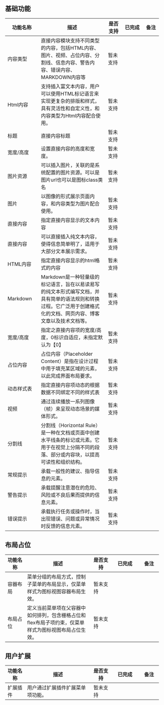
## 基础功能
<table width='1920' >
   <thead><tr><th width='217'>功能名称</th><th width='1086'>描述</th><th width='217'>是否支持</th><th width='400'>已完成</th><th width='217'>备注</th></tr></thead>
   <tbody> 
   <tr>
        <td>
                内容类型
                </td>
        <td>
                直接内容模块支持不同类型的内容，包括HTML内容、图片、视频、占位内容、分割线、信息内容、警告内容、错误内容、MARKDOWN内容等
                </td>
        <td>
                            暂未支持
                        </td>
        <td>
                </td>
        <td>
                </td>
    </tr>
   <tr>
        <td>
                Html内容
                </td>
        <td>
                支持插入富文本内容，用户可以使用HTML标记语言来实现更复杂的排版和样式，具有灵活性和自定义性，和内容类型为Html内容配合使用。
                </td>
        <td>
                            暂未支持
                        </td>
        <td>
                </td>
        <td>
                </td>
    </tr>
   <tr>
        <td>
                标题
                </td>
        <td>
                直接内容标题
                </td>
        <td>
                            暂未支持
                        </td>
        <td>
                </td>
        <td>
                </td>
    </tr>
   <tr>
        <td>
                宽度/高度
                </td>
        <td>
                设置直接内容的高度和宽度。
                </td>
        <td>
                            暂未支持
                        </td>
        <td>
                </td>
        <td>
                </td>
    </tr>
   <tr>
        <td>
                图片资源
                </td>
        <td>
                可以插入图片，关联的是系统配置的图片资源。可以是图片url也可以是图标class类名
                </td>
        <td>
                            暂未支持
                        </td>
        <td>
                </td>
        <td>
                </td>
    </tr>
   <tr>
        <td>
                图片
                </td>
        <td>
                以图像的形式展示页面内容，和内容类型为图片配合使用。
                </td>
        <td>
                            暂未支持
                        </td>
        <td>
                </td>
        <td>
                </td>
    </tr>
   <tr>
        <td>
                直接内容
                </td>
        <td>
                指定直接内容显示的文本内容
                </td>
        <td>
                            暂未支持
                        </td>
        <td>
                </td>
        <td>
                </td>
    </tr>
   <tr>
        <td>
                直接内容
                </td>
        <td>
                可以直接插入纯文本内容，使得信息简单明了，适用于大部分文本展示需求。
                </td>
        <td>
                            暂未支持
                        </td>
        <td>
                </td>
        <td>
                </td>
    </tr>
   <tr>
        <td>
                HTML内容
                </td>
        <td>
                指定直接内容显示的html格式的内容
                </td>
        <td>
                            暂未支持
                        </td>
        <td>
                </td>
        <td>
                </td>
    </tr>
   <tr>
        <td>
                Markdown
                </td>
        <td>
                Markdown是一种轻量级的标记语言，旨在以易读易写的纯文本形式编写文档，并具有简单的语法规则和转换过程。它广泛用于创建格式化的文档、网页内容、博客文章以及技术文档等。
                </td>
        <td>
                            暂未支持
                        </td>
        <td>
                </td>
        <td>
                </td>
    </tr>
   <tr>
        <td>
                宽度/高度
                </td>
        <td>
                指定之直接内容项的宽度/高度，0标识自适应，未指定默认为【0】
                </td>
        <td>
                            暂未支持
                        </td>
        <td>
                </td>
        <td>
                </td>
    </tr>
   <tr>
        <td>
                占位内容
                </td>
        <td>
                占位内容（Placeholder Content）是指在设计过程中用于填充某区域的元素，以此完成界面布局要求。
                </td>
        <td>
                            暂未支持
                        </td>
        <td>
                </td>
        <td>
                </td>
    </tr>
   <tr>
        <td>
                动态样式表
                </td>
        <td>
                指定直接内容项动态的根据数据不同绑定不同的样式表
                </td>
        <td>
                            暂未支持
                        </td>
        <td>
                </td>
        <td>
                </td>
    </tr>
   <tr>
        <td>
                视频
                </td>
        <td>
                通过连续播放一系列图像（帧）来呈现动态场景的媒体形式。
                </td>
        <td>
                            暂未支持
                        </td>
        <td>
                </td>
        <td>
                </td>
    </tr>
   <tr>
        <td>
                分割线
                </td>
        <td>
                分割线（Horizontal Rule）是一种在文档或页面中创建水平线条的标记或元素。它用于在视觉上分隔不同的段落、部分或内容块，以提高可读性和组织结构。
                </td>
        <td>
                            暂未支持
                        </td>
        <td>
                </td>
        <td>
                </td>
    </tr>
   <tr>
        <td>
                常规提示
                </td>
        <td>
                承载一般性的建议、指导信息的元素。
                </td>
        <td>
                            暂未支持
                        </td>
        <td>
                </td>
        <td>
                </td>
    </tr>
   <tr>
        <td>
                警告提示
                </td>
        <td>
                承载提醒注意潜在的危险、风险或不良后果而提供的信息元素。
                </td>
        <td>
                            暂未支持
                        </td>
        <td>
                </td>
        <td>
                </td>
    </tr>
   <tr>
        <td>
                错误提示
                </td>
        <td>
                承载执行任务或操作时，当出现错误、问题或异常情况时反馈的信息元素。
                </td>
        <td>
                            暂未支持
                        </td>
        <td>
                </td>
        <td>
                </td>
    </tr>
 </tbody></table>

## 布局占位
<table width='1920' >
   <thead><tr><th width='217'>功能名称</th><th width='1086'>描述</th><th width='217'>是否支持</th><th width='400'>已完成</th><th width='217'>备注</th></tr></thead>
   <tbody> 
   <tr>
        <td>
                容器布局
                </td>
        <td>
                菜单分组的布局方式，控制子菜单的布局显示，仅菜单样式为图标视图容器布局生效。
                </td>
        <td>
                            暂未支持
                        </td>
        <td>
                </td>
        <td>
                </td>
    </tr>
   <tr>
        <td>
                布局占位
                </td>
        <td>
                定义当前菜单项在父容器中如何排列，包含栅格占位和flex布局子项约束，仅菜单样式为图标视图布局占位生效。
                </td>
        <td>
                            暂未支持
                        </td>
        <td>
                </td>
        <td>
                </td>
    </tr>
 </tbody></table>

## 用户扩展
<table width='1920' >
   <thead><tr><th width='217'>功能名称</th><th width='1086'>描述</th><th width='217'>是否支持</th><th width='400'>已完成</th><th width='217'>备注</th></tr></thead>
   <tbody> 
   <tr>
        <td>
                扩展插件
                </td>
        <td>
                用户通过扩展插件扩展菜单项功能。
                </td>
        <td>
                            暂未支持
                        </td>
        <td>
                </td>
        <td>
                </td>
    </tr>
 </tbody></table>

